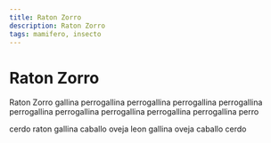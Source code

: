 ```yaml
---
title: Raton Zorro
description: Raton Zorro
tags: mamifero, insecto
---
```


# Raton Zorro

Raton Zorro gallina perrogallina perrogallina perrogallina perrogallina perrogallina perrogallina perrogallina perrogallina perrogallina perro

cerdo raton gallina caballo oveja leon gallina oveja caballo cerdo